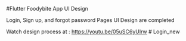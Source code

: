 #Flutter Foodybite App UI Design 

Login, Sign up, and forgot password Pages UI Design are completed

Watch design process at : https://youtu.be/05uSC6yUIrw
#   L o g i n _ n e w  
 